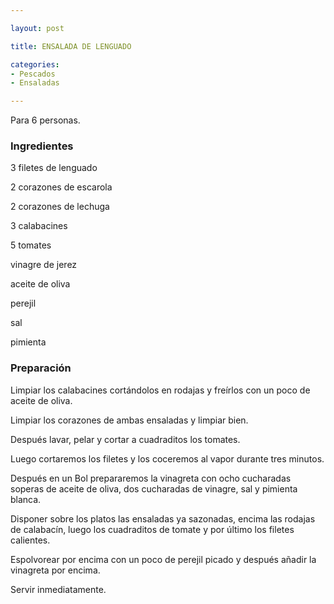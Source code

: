 ```yaml
---

layout: post

title: ENSALADA DE LENGUADO

categories:
- Pescados
- Ensaladas

---
```


Para 6 personas.

<h3>Ingredientes</h3>

3 filetes de lenguado

2 corazones de escarola

2 corazones de lechuga

3 calabacines

5 tomates

vinagre de jerez

aceite de oliva

perejil

sal

pimienta

<h3>Preparación</h3>

Limpiar los calabacines cortándolos en rodajas y freírlos con un poco de aceite de oliva.

Limpiar los corazones de ambas ensaladas y limpiar bien.

Después lavar, pelar y cortar a cuadraditos los tomates.

Luego cortaremos los filetes y los coceremos al vapor durante tres minutos.

Después en un Bol prepararemos la vinagreta con ocho cucharadas soperas de aceite de oliva, dos cucharadas de vinagre, sal y pimienta blanca.

Disponer sobre los platos las ensaladas ya sazonadas, encima las rodajas de calabacín, luego los cuadraditos de tomate y por último los filetes calientes.

Espolvorear por encima con un poco de perejil picado y después añadir la vinagreta por encima.

Servir inmediatamente.